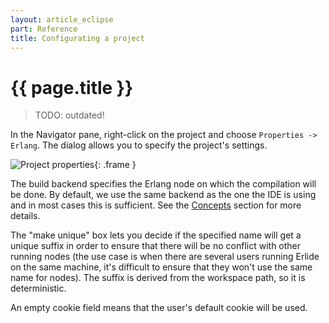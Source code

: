 ```yaml
---
layout: article_eclipse
part: Reference
title: Configurating a project
---
```


# {{ page.title }}

> TODO: outdated!

In the Navigator pane, right-click on the project and choose `Properties ->
Erlang`. The dialog allows you to specify the project's settings.

![Project properties](images/projectproperties.png){: .frame }

The build backend specifies the Erlang node on which the compilation will be
done. By default, we use the same backend as the one the IDE is using and in
most cases this is sufficient. See the [Concepts](210_Concepts.html) section for more details.

The "make unique" box lets you decide if the specified name will get a unique
suffix in order to ensure that there will be no conflict with other running
nodes (the use case is when there are several users running Erlide on the same
machine, it's difficult to ensure that they won't use the same name for
nodes). The suffix is derived from the workspace path, so it is deterministic.

An empty cookie field means that the user's default cookie will be used.
